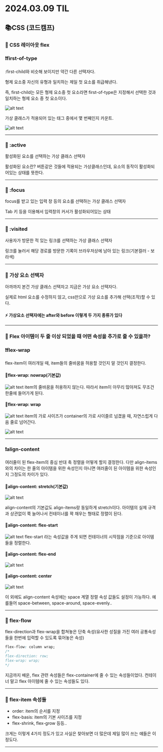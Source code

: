 # 2024.03.09 TIL

## 📚CSS (코드캠프)

### 🚨 CSS 레이아웃 flex

### ❗️first-of-type

:first-child와 비슷해 보이지만 약간 다른 선택자다.

형제 요소중 자신의 유형과 일치하는 제일 첫 요소를 취급해낸다.

즉, first-child는 모든 형제 요소중 첫 요소라면 first-of-type은 지정해서 선택한 것과 일치하는 형제 요소 중 첫 요소이다.

![alt text](./img/image30.png)

가상 클래스가 적용되어 있는 태그 중에서 몇 번째인지 카운트.

![alt text](./img/image31.png)

---

### 🚨 :active

활성화된 요소를 선택하는 가상 클래스 선택자

활성화된 요소란? 버튼같은 것들에 적용되는 가상클래스인데, 요소의 동작이 활성화되어있는 상태를 뜻한다.

---

### 🚨 :focus

focus를 받고 있는 입력 창 등의 요소를 선택하는 가상 클래스 선택자

Tab 키 등을 이용해서 입력창의 커서가 활성화되어있는 상태

---

### 🚨 :visited

사용자가 방문한 적 있는 링크를 선택하는 가상 클래스 선택자

링크를 눌러서 해당 경로를 방문한 기록이 브라우저상에 남아 있는 링크(기본컬러 - 보라색)

---

### 🚨 가상 요소 선택자

아까까지 본건 가상 클래스 선택자고 지금은 가상 요소 선택자다.

실제로 html 요소를 수정하지 않고, css만으로 가상 요소를 추가해 선택(조작)할 수 있다.

#### ⚡️ 가상요소 선택자에는 after와 before 이렇게 두 가지 종류가 있다

---

### 🚨 Flex 아이템이 두 줄 이상 되었을 때 어떤 속성을 추가로 줄 수 있을까?

### ❗️flex-wrap

flex-item이 여러개일 때, item들의 줄바꿈을 허용할 것인지 말 것인지 결정한다.

#### 📌flex-wrap: nowrap(기본값)

![alt text](./img/image32.png)
item의 줄바꿈을 허용하지 않는다. 따라서 item이 아무리 많아져도 무조건 한줄에 들어가게 된다.

#### 📌flex-wrap: wrap

![alt text](./img/image33.png)
item의 가로 사이즈가 container의 가로 사이즐르 넘겼을 때, 자연스럽게 다음 줄로 넘어간다.

![alt text](./img/image34.png)

---

### ❗️align-content

여러줄이 된 flex-item의 중심 반대 축 정렬을 어떻게 할지 결정한다. 다만 align-items와의 차이는 한 줄의 아이템을 위한 속성인지 아니면 여러줄이 된 아이템을 위한 속성인지 그정도의 차이가 있다.

#### 📌align-content: stretch(기본값)

![alt text](./img/image35.png)

align-content의 기본값도 align-items랑 동일하게 stretch이다. 아이템의 실제 규격과 상관없이 쭉 늘어나서 컨테이너를 꽉 채우는 형태로 정렬이 된다.

#### 📌align-content: flex-start

![alt text](./img/image36.png)
flex-start 라는 속성값을 주게 되면 컨테이너의 시작점을 기준으로 아이템들을 정렬한다.

#### 📌align-content: flex-end

![alt text](./img/image37.png)

#### 📌align-content: center

![alt text](./img/image38.png)

이 외에도 align-content 속성에는 space 계열 정렬 속성 값들도 설정이 가능하다. 예를들어 space-between, space-around, space-evenly..

---

### 🚨 flex-flow

flex-direction과 flex-wrap을 합쳐놓은 단축 속성(유사한 성질을 가진 여러 공통속성들을 한번에 입력할 수 있도록 묶어놓은 속성)

```css
flex-flow: column wrap;
/*
flex-direction: row;
flex-wrap: wrap;
*/
```

지금까지 배운, flex 관련 속성들은 flex-container에 줄 수 있는 속성들이었다. 컨테이너 말고 flex 아이템에 줄 수 있는 속성들도 있다.

---

### 🚨 flex-item 속성들

- order: item의 순서를 지정
- flex-basis: item의 기본 사이즈를 지정
- flex-shrink, flex-grow 등등..

크게는 이렇게 4가지 정도가 있고 사실은 찾아보면 더 많은데 제일 많이 쓰는 얘들은 이정도다.

---
